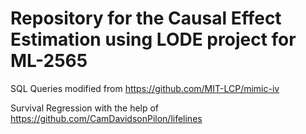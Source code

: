 # Repository for the Causal Effect Estimation using LODE project for ML-2565 

SQL Queries modified from https://github.com/MIT-LCP/mimic-iv

Survival Regression with the help of https://github.com/CamDavidsonPilon/lifelines

